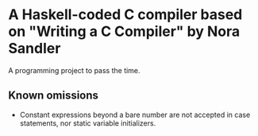 # A Haskell-coded C compiler based on "Writing a C Compiler" by Nora Sandler

A programming project to pass the time.

## Known omissions

- Constant expressions beyond a bare number are not accepted in case statements, nor static variable initializers.
